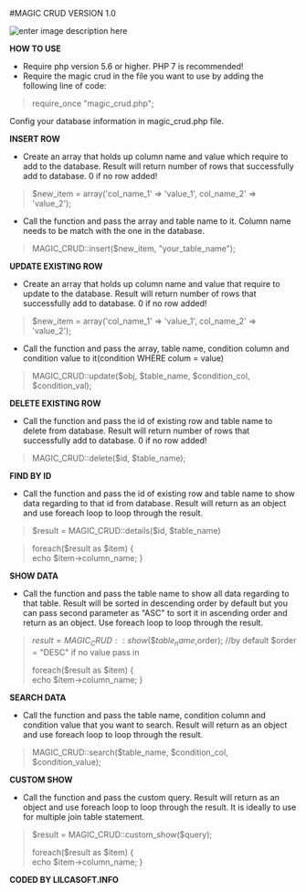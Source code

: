 #MAGIC CRUD VERSION 1.0

![enter image description here](https://i.pinimg.com/originals/9e/70/23/9e702332666f07618880611dd502fc9e.png)

**HOW TO USE**
- Require php version 5.6 or higher. PHP 7 is recommended!
- Require the magic crud  in the file you want to use by adding the following line of code:

>  require_once "magic_crud.php";

Config your database information in magic_crud.php file.


**INSERT ROW**

- Create an array that holds up column name and value which require to add to the database. Result will return number of rows that successfully add to database. 0 if no row added!

> \$new_item = array('col_name_1' => 'value_1', 	   col_name_2' => 'value_2');

- Call the function and pass the array and table name to it. Column name needs to be match with the one in the database.

> MAGIC_CRUD::insert(\$new_item, "your_table_name");


**UPDATE EXISTING ROW**

- Create an array that holds up column name and value that require to update to the database. Result will return number of rows that successfully add to database. 0 if no row added!

> \$new_item = array('col_name_1' => 'value_1', col_name_2' => 'value_2');

- Call the function and pass the array, table name, condition column and condition value to it(condition WHERE colum = value)

> MAGIC_CRUD::update($obj, $table_name, $condition_col, $condition_val);

**DELETE EXISTING ROW**

- Call the function and pass the id of existing row and table name to delete from database. Result will return number of rows that successfully add to database. 0 if no row added!

> MAGIC_CRUD::delete($id, $table_name);

**FIND BY ID**

- Call the function and pass the id of existing row and table name to show data regarding to that id from database. Result will return as an object and use foreach loop to loop through the result.

> \$result = MAGIC_CRUD::details($id, $table_name)

> foreach($result as $item) { 	
> echo $item->column_name;
> }

**SHOW DATA**

- Call the function and pass the table name to show all data regarding to that table. Result will be sorted in descending order by default but you can pass second parameter as "ASC" to sort it in ascending order and return as an object. Use foreach loop to loop through the result.

> $result = MAGIC_CRUD::show(\$table_name,$order); //by default $order = "DESC" if no value pass in
>
> foreach($result as $item) { 	
> echo $item->column_name;
> }

**SEARCH DATA**

- Call the function and pass the table name, condition column and condition value that you want to search. Result will return as an object and use foreach loop to loop through the result.

> MAGIC_CRUD::search(\$table_name, $condition_col, $condition_value);

**CUSTOM SHOW**

- Call the function and pass the custom query. Result will return as an object and use foreach loop to loop through the result. It is ideally to use for multiple join table statement.

> \$result = MAGIC_CRUD::custom_show($query);
>
> foreach($result as $item) { 	
> echo $item->column_name;
> }


**CODED BY LILCASOFT.INFO**
